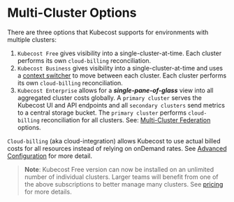 Multi-Cluster Options
=====================

There are three options that Kubecost supports for environments with multiple clusters:

1. `Kubecost Free` gives visibility into a single-cluster-at-time. Each cluster performs its own `cloud-billing` reconciliation.
2. `Kubecost Business` gives visibility into a single-cluster-at-time and uses a [context switcher](/context-switcher.md) to move between each cluster. Each cluster performs its own `cloud-billing` reconciliation.
3. `Kubecost Enterprise` allows for a ___single-pane-of-glass___ view into all aggregated cluster costs globally. A `primary cluster` serves the Kubecost UI and API endpoints and all `secondary clusters` send metrics to a central storage bucket. The `primary cluster` performs `cloud-billing` reconciliation for all clusters. See: [Multi-Cluster Federation](./federated-clusters.md) options.

`Cloud-billing` (aka cloud-integration) allows Kubecost to use actual billed costs for all resources instead of relying on onDemand rates. See [Advanced Configuration](https://docs.kubecost.com/#advanced-configuration) for more detail.

> **Note**: Kubecost Free version can now be installed on an unlimited number of individual clusters. Larger teams will benefit from one of the above subscriptions to better manage many clusters. See [pricing](https://www.kubecost.com/pricing) for more details.
